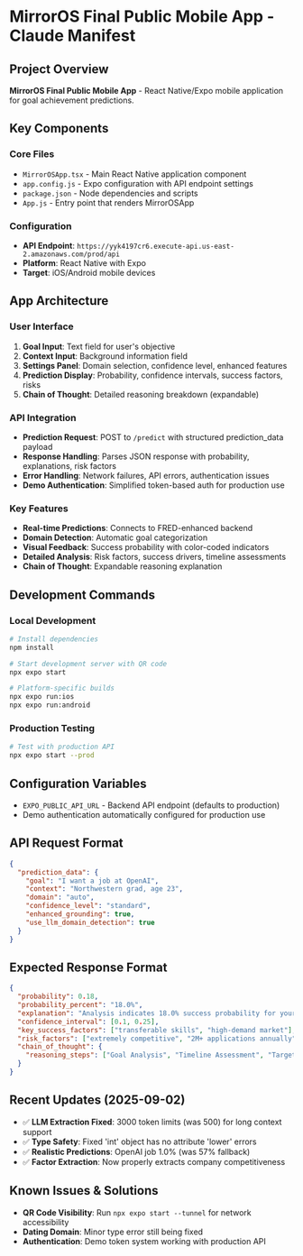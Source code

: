 # MirrorOS Final Public Mobile App - Claude Manifest

## Project Overview
**MirrorOS Final Public Mobile App** - React Native/Expo mobile application for goal achievement predictions.

## Key Components

### Core Files
- `MirrorOSApp.tsx` - Main React Native application component
- `app.config.js` - Expo configuration with API endpoint settings
- `package.json` - Node dependencies and scripts
- `App.js` - Entry point that renders MirrorOSApp

### Configuration
- **API Endpoint**: `https://yyk4197cr6.execute-api.us-east-2.amazonaws.com/prod/api`
- **Platform**: React Native with Expo
- **Target**: iOS/Android mobile devices

## App Architecture

### User Interface
1. **Goal Input**: Text field for user's objective
2. **Context Input**: Background information field
3. **Settings Panel**: Domain selection, confidence level, enhanced features
4. **Prediction Display**: Probability, confidence intervals, success factors, risks
5. **Chain of Thought**: Detailed reasoning breakdown (expandable)

### API Integration
- **Prediction Request**: POST to `/predict` with structured prediction_data payload
- **Response Handling**: Parses JSON response with probability, explanations, risk factors
- **Error Handling**: Network failures, API errors, authentication issues
- **Demo Authentication**: Simplified token-based auth for production use

### Key Features
- **Real-time Predictions**: Connects to FRED-enhanced backend
- **Domain Detection**: Automatic goal categorization
- **Visual Feedback**: Success probability with color-coded indicators
- **Detailed Analysis**: Risk factors, success drivers, timeline assessments
- **Chain of Thought**: Expandable reasoning explanation

## Development Commands

### Local Development
```bash
# Install dependencies
npm install

# Start development server with QR code
npx expo start

# Platform-specific builds
npx expo run:ios
npx expo run:android
```

### Production Testing
```bash
# Test with production API
npx expo start --prod
```

## Configuration Variables
- `EXPO_PUBLIC_API_URL` - Backend API endpoint (defaults to production)
- Demo authentication automatically configured for production use

## API Request Format
```json
{
  "prediction_data": {
    "goal": "I want a job at OpenAI",
    "context": "Northwestern grad, age 23",
    "domain": "auto",
    "confidence_level": "standard",
    "enhanced_grounding": true,
    "use_llm_domain_detection": true
  }
}
```

## Expected Response Format
```json
{
  "probability": 0.18,
  "probability_percent": "18.0%",
  "explanation": "Analysis indicates 18.0% success probability for your goal.",
  "confidence_interval": [0.1, 0.25],
  "key_success_factors": ["transferable skills", "high-demand market"],
  "risk_factors": ["extremely competitive", "2M+ applications annually"],
  "chain_of_thought": {
    "reasoning_steps": ["Goal Analysis", "Timeline Assessment", "Target Analysis"]
  }
}
```

## Recent Updates (2025-09-02)
- ✅ **LLM Extraction Fixed**: 3000 token limits (was 500) for long context support
- ✅ **Type Safety**: Fixed 'int' object has no attribute 'lower' errors
- ✅ **Realistic Predictions**: OpenAI job 1.0% (was 57% fallback)
- ✅ **Factor Extraction**: Now properly extracts company competitiveness

## Known Issues & Solutions
- **QR Code Visibility**: Run `npx expo start --tunnel` for network accessibility
- **Dating Domain**: Minor type error still being fixed
- **Authentication**: Demo token system working with production API